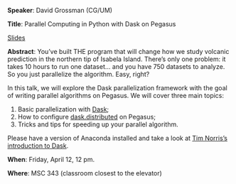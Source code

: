 **Speaker**: David Grossman (CG/UM)

**Title**: Parallel Computing in Python with Dask on Pegasus 

[Slides](https://github.com/2gotgrossman/dask-rsmas-presentation)

**Abstract**: You’ve built THE program that will change how we study 
volcanic prediction in the northern tip of Isabela Island. There’s 
only one problem: it takes 10 hours to run one dataset... and you have 
750 datasets to analyze. So you just parallelize the algorithm. Easy, right? 

In this talk, we will explore the Dask parallelization framework with 
the goal of writing parallel algorithms on Pegasus. We will cover three 
main topics:

1. Basic parallelization with [Dask](https://dask.org);
2. How to configure [dask.distributed](http://distributed.dask.org/en/latest) on Pegasus;
3. Tricks and tips for speeding up your parallel algorithm.

Please have a version of Anaconda installed and take a look at 
[Tim Norris’s introduction to Dask](https://github.com/milancurcic/lunch-bytes/tree/master/Fall_2018/LB18). 

**When**: Friday, April 12, 12 pm.

**Where**: MSC 343 (classroom closest to the elevator)
